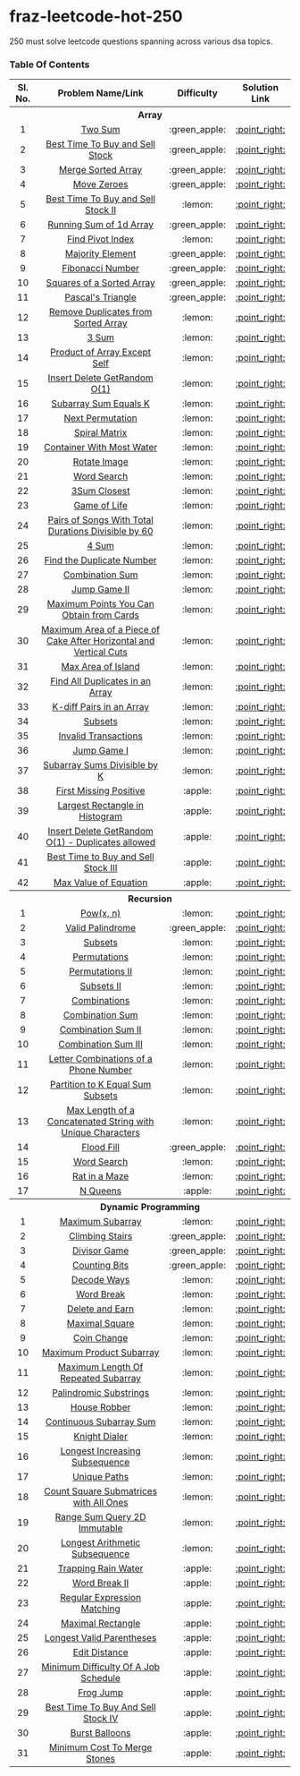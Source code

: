 # fraz-leetcode-hot-250
250 must solve leetcode questions spanning across various dsa topics.

### Table Of Contents
<table>
  <tr>
    <th>Sl. No.</th>
    <th>Problem Name/Link</th>
    <th>Difficulty</th>
    <th>Solution Link</th>
  </tr>
  <tr><th colspan="4">Array</th></tr>
  <tr align="center">
    <td>1</td>
    <td><a href="https://leetcode.com/problems/two-sum/">Two Sum</a></td>
    <td>:green_apple:</td>
    <td><a href="Array/two_sum.py">:point_right:</a></td>
  </tr>
  <tr align="center">
    <td>2</td>
    <td><a href="https://leetcode.com/problems/best-time-to-buy-and-sell-stock/">Best Time To Buy and Sell Stock</a></td>
    <td>:green_apple:</td>
    <td><a href="Array/bst_tmto_bysl_stk.py">:point_right:</a></td>
  </tr>
  <tr align="center">
    <td>3</td>
    <td><a href="https://leetcode.com/problems/merge-sorted-array">Merge Sorted Array</a></td>
    <td>:green_apple:</td>
    <td><a href="Array/merge_sorted_array.py">:point_right:</a></td>
  </tr>
  <tr align="center">
    <td>4</td>
    <td><a href="https://leetcode.com/problems/move-zeroes/">Move Zeroes</a></td>
    <td>:green_apple:</td>
    <td><a href="Array/move_zeroes.py">:point_right:</a></td>
  </tr>
  <tr align="center">
    <td>5</td>
    <td><a href="https://leetcode.com/problems/best-time-to-buy-and-sell-stock-ii/">Best Time To Buy and Sell Stock II</a></td>
    <td>:lemon:</td>
    <td><a href="Array/bst_tmto_bysl_stk2.py">:point_right:</a></td>
  </tr>
  <tr align="center">
    <td>6</td>
    <td><a href="https://leetcode.com/problems/running-sum-of-1d-array/">Running Sum of 1d Array</a></td>
    <td>:green_apple:</td>
    <td><a href="Array/running_sum_of_1d_arr.py">:point_right:</a></td>
  </tr>
  <tr align="center">
    <td>7</td>
    <td><a href="https://leetcode.com/problems/find-pivot-index/">Find Pivot Index</a></td>
    <td>:lemon:</td>
    <td><a href="Array/find_pvt_idx.py">:point_right:</a></td>
  </tr>
  <tr align="center">
    <td>8</td>
    <td><a href="https://leetcode.com/problems/majority-element/">Majority Element</a></td>
    <td>:green_apple:</td>
    <td><a href="Array/majority_element.py">:point_right:</a></td>
  </tr>
  <tr align="center">
    <td>9</td>
    <td><a href="https://leetcode.com/problems/fibonacci-number/">Fibonacci Number</a></td>
    <td>:green_apple:</td>
    <td><a href="Array/fib_number.py">:point_right:</a></td>
  </tr>
  <tr align="center">
    <td>10</td>
    <td><a href="https://leetcode.com/problems/squares-of-a-sorted-array/">Squares of a Sorted Array</a></td>
    <td>:green_apple:</td>
    <td><a href="Array/sqrs_of_sorted_array.py">:point_right:</a></td>
  </tr>
  <tr align="center">
    <td>11</td>
    <td><a href="https://leetcode.com/problems/pascals-triangle/">Pascal's Triangle</a></td>
    <td>:green_apple:</td>
    <td><a href="Array/pascal_triangle.py">:point_right:</a></td>
  </tr>
  <tr align="center">
    <td>12</td>
    <td><a href="https://leetcode.com/problems/remove-duplicates-from-sorted-array/">Remove Duplicates from Sorted Array</a></td>
    <td>:lemon:</td>
    <td><a href="Array/rem_dup_frm_srtd_arr.py">:point_right:</a></td>
  </tr>
  <tr align="center">
    <td>13</td>
    <td><a href="https://leetcode.com/problems/3sum/">3 Sum</a></td>
    <td>:lemon:</td>
    <td><a href="Array/three_sum.py">:point_right:</a></td>
  </tr>
  <tr align="center">
    <td>14</td>
    <td><a href="https://leetcode.com/problems/product-of-array-except-self/">Product of Array Except Self</a></td>
    <td>:lemon:</td>
    <td><a href="Array/prd_arr_excpt_self.py">:point_right:</a></td>
  </tr>
  <tr align="center">
    <td>15</td>
    <td><a href="https://leetcode.com/problems/insert-delete-getrandom-o1/">Insert Delete GetRandom O(1)</a></td>
    <td>:lemon:</td>
    <td><a href="Array/ins_del_getran_o1.py">:point_right:</a></td>
  </tr>
  <tr align="center">
    <td>16</td>
    <td><a href="https://leetcode.com/problems/subarray-sum-equals-k/">Subarray Sum Equals K</a></td>
    <td>:lemon:</td>
    <td><a href="Array/sub_arr_sum_eqk.py">:point_right:</a></td>
  </tr>
  <tr align="center">
    <td>17</td>
    <td><a href="https://leetcode.com/problems/next-permutation/">Next Permutation</a></td>
    <td>:lemon:</td>
    <td><a href="Array/next_permutation.py">:point_right:</a></td>
  </tr>
  <tr align="center">
    <td>18</td>
    <td><a href="https://leetcode.com/problems/spiral-matrix/">Spiral Matrix</a></td>
    <td>:lemon:</td>
    <td><a href="Array/spiral_matrix.py">:point_right:</a></td>
  </tr>
  <tr align="center">
    <td>19</td>
    <td><a href="https://leetcode.com/problems/container-with-most-water/">Container With Most Water</a></td>
    <td>:lemon:</td>
    <td><a href="Array/cont_with_mst_wtr.py">:point_right:</a></td>
  </tr>
  <tr align="center">
    <td>20</td>
    <td><a href="https://leetcode.com/problems/rotate-image/">Rotate Image</a></td>
    <td>:lemon:</td>
    <td><a href="Array/rotate_image.py">:point_right:</a></td>
  </tr>
  <tr align="center">
    <td>21</td>
    <td><a href="https://leetcode.com/problems/word-search/">Word Search</a></td>
    <td>:lemon:</td>
    <td><a href="Array/word_search.py">:point_right:</a></td>
  </tr>
  <tr align="center">
    <td>22</td>
    <td><a href="https://leetcode.com/problems/3sum-closest/">3Sum Closest</a></td>
    <td>:lemon:</td>
    <td><a href="Array/three_sum_closest.py">:point_right:</a></td>
  </tr>
  <tr align="center">
    <td>23</td>
    <td><a href="https://leetcode.com/problems/game-of-life/">Game of Life</a></td>
    <td>:lemon:</td>
    <td><a href="Array/game_of_life.py">:point_right:</a></td>
  </tr>
  <tr align="center">
    <td>24</td>
    <td><a href="https://leetcode.com/problems/pairs-of-songs-with-total-durations-divisible-by-60/">Pairs of Songs With Total Durations Divisible by 60</a></td>
    <td>:lemon:</td>
    <td><a href="Array/prs_of_sngs_wth_tot_durs_divby_sixty.py">:point_right:</a></td>
  </tr>
  <tr align="center">
    <td>25</td>
    <td><a href="https://leetcode.com/problems/4sum/">4 Sum</a></td>
    <td>:lemon:</td>
    <td><a href="Array/four_sum.py">:point_right:</a></td>
  </tr>
  <tr align="center">
    <td>26</td>
    <td><a href="https://leetcode.com/problems/find-the-duplicate-number/">Find the Duplicate Number</a></td>
    <td>:lemon:</td>
    <td><a href="Array/find_the_dup_num.py">:point_right:</a></td>
  </tr>
  <tr align="center">
    <td>27</td>
    <td><a href="https://leetcode.com/problems/combination-sum/">Combination Sum</a></td>
    <td>:lemon:</td>
    <td><a href="Array/combination_sum.py">:point_right:</a></td>
  </tr>
  <tr align="center">
    <td>28</td>
    <td><a href="https://leetcode.com/problems/jump-game-ii/">Jump Game II</a></td>
    <td>:lemon:</td>
    <td><a href="Array/jump_game2.py">:point_right:</a></td>
  </tr>
  <tr align="center">
    <td>29</td>
    <td><a href="https://leetcode.com/problems/maximum-points-you-can-obtain-from-cards/">Maximum Points You Can Obtain from Cards</a></td>
    <td>:lemon:</td>
    <td><a href="Array/max_pts_u_can_obt_frm_cards.py">:point_right:</a></td>
  </tr>
  <tr align="center">
    <td>30</td>
    <td><a href="https://leetcode.com/problems/maximum-area-of-a-piece-of-cake-after-horizontal-and-vertical-cuts/">Maximum Area of a Piece of Cake After Horizontal and Vertical Cuts</a></td>
    <td>:lemon:</td>
    <td><a href="Array/mxar_ofapcoc_aft_vnhcs.py">:point_right:</a></td>
  </tr>
  <tr align="center">
    <td>31</td>
    <td><a href="https://leetcode.com/problems/max-area-of-island/">Max Area of Island</a></td>
    <td>:lemon:</td>
    <td><a href="Array/max_area_of_island.py">:point_right:</a></td>
  </tr>
  <tr align="center">
    <td>32</td>
    <td><a href="https://leetcode.com/problems/find-all-duplicates-in-an-array/">Find All Duplicates in an Array</a></td>
    <td>:lemon:</td>
    <td><a href="Array/find_all_dups_in_arr.py">:point_right:</a></td>
  </tr>
  <tr align="center">
    <td>33</td>
    <td><a href="https://leetcode.com/problems/k-diff-pairs-in-an-array/">K-diff Pairs in an Array</a></td>
    <td>:lemon:</td>
    <td><a href="Array/k_diff_pairs_in_arr.py">:point_right:</a></td>
  </tr>
  <tr align="center">
    <td>34</td>
    <td><a href="https://leetcode.com/problems/subsets/">Subsets</a></td>
    <td>:lemon:</td>
    <td><a href="Array/subsets.py">:point_right:</a></td>
  </tr>
  <tr align="center">
    <td>35</td>
    <td><a href="https://leetcode.com/problems/invalid-transactions/">Invalid Transactions</a></td>
    <td>:lemon:</td>
    <td><a href="Array/invalid_transactions.py">:point_right:</a></td>
  </tr>
  <tr align="center">
    <td>36</td>
    <td><a href="https://leetcode.com/problems/jump-game/">Jump Game I</a></td>
    <td>:lemon:</td>
    <td><a href="Array/jump_game1.py">:point_right:</a></td>
  </tr>
  <tr align="center">
    <td>37</td>
    <td><a href="https://leetcode.com/problems/subarray-sums-divisible-by-k/">Subarray Sums Divisible by K</a></td>
    <td>:lemon:</td>
    <td><a href="Array/jump_game1.py">:point_right:</a></td>
  </tr>
  <tr align="center">
    <td>38</td>
    <td><a href="https://leetcode.com/problems/first-missing-positive/">First Missing Positive</a></td>
    <td>:apple:</td>
    <td><a href="Array/first_missing_positive.py">:point_right:</a></td>
  </tr>
  <tr align="center">
    <td>39</td>
    <td><a href="https://leetcode.com/problems/largest-rectangle-in-histogram/">Largest Rectangle in Histogram</a></td>
    <td>:apple:</td>
    <td><a href="Array/largest_rect_in_histo.py">:point_right:</a></td>
  </tr>
  <tr align="center">
    <td>40</td>
    <td><a href="https://leetcode.com/problems/insert-delete-getrandom-o1-duplicates-allowed/">Insert Delete GetRandom O(1) - Duplicates allowed</a></td>
    <td>:apple:</td>
    <td><a href="Array/ins_del_getran_o1_dups_alwd.py">:point_right:</a></td>
  </tr>
  <tr align="center">
    <td>41</td>
    <td><a href="https://leetcode.com/problems/best-time-to-buy-and-sell-stock-iii/">Best Time to Buy and Sell Stock III</a></td>
    <td>:apple:</td>
    <td><a href="Array/bst_tmto_bysl_stk3.py">:point_right:</a></td>
  </tr>
  <tr align="center">
    <td>42</td>
    <td><a href="https://leetcode.com/problems/max-value-of-equation/">Max Value of Equation</a></td>
    <td>:apple:</td>
    <td><a href="Array/max_val_of_eq.py">:point_right:</a></td>
  </tr>
  <tr><th colspan="4">Recursion</th></tr>
  <tr align="center">
    <td>1</td>
    <td><a href="https://leetcode.com/problems/powx-n/">Pow(x, n)</a></td>
    <td>:lemon:</td>
    <td><a href="Recursion/pow_x_n.py">:point_right:</a></td>
  </tr>
  <tr align="center">
    <td>2</td>
    <td><a href="https://leetcode.com/problems/valid-palindrome/">Valid Palindrome</a></td>
    <td>:green_apple:</td>
    <td><a href="Recursion/valid_palindrome.py">:point_right:</a></td>
  </tr>
  <tr align="center">
    <td>3</td>
    <td><a href="https://leetcode.com/problems/subsets/">Subsets</a></td>
    <td>:lemon:</td>
    <td><a href="Recursion/subsets.py">:point_right:</a></td>
  </tr>
  <tr align="center">
    <td>4</td>
    <td><a href="https://leetcode.com/problems/permutations/">Permutations</a></td>
    <td>:lemon:</td>
    <td><a href="Recursion/permutations.py">:point_right:</a></td>
  </tr>
  <tr align="center">
    <td>5</td>
    <td><a href="https://leetcode.com/problems/permutations-ii/">Permutations II</a></td>
    <td>:lemon:</td>
    <td><a href="Recursion/permutations2.py">:point_right:</a></td>
  </tr>
  <tr align="center">
    <td>6</td>
    <td><a href="https://leetcode.com/problems/subsets-ii/">Subsets II</a></td>
    <td>:lemon:</td>
    <td><a href="Recursion/subsets2.py">:point_right:</a></td>
  </tr>
  <tr align="center">
    <td>7</td>
    <td><a href="https://leetcode.com/problems/combinations/">Combinations</a></td>
    <td>:lemon:</td>
    <td><a href="Recursion/combinations.py">:point_right:</a></td>
  </tr>
  <tr align="center">
    <td>8</td>
    <td><a href="https://leetcode.com/problems/combination-sum/">Combination Sum</a></td>
    <td>:lemon:</td>
    <td><a href="Recursion/combination_sum.py">:point_right:</a></td>
  </tr>
  <tr align="center">
    <td>9</td>
    <td><a href="https://leetcode.com/problems/combination-sum-ii/">Combination Sum II</a></td>
    <td>:lemon:</td>
    <td><a href="Recursion/combination_sum2.py">:point_right:</a></td>
  </tr>
  <tr align="center">
    <td>10</td>
    <td><a href="https://leetcode.com/problems/combination-sum-iii/">Combination Sum III</a></td>
    <td>:lemon:</td>
    <td><a href="Recursion/combination_sum3.py">:point_right:</a></td>
  </tr>
  <tr align="center">
    <td>11</td>
    <td><a href="https://leetcode.com/problems/letter-combinations-of-a-phone-number/">Letter Combinations of a Phone Number</a></td>
    <td>:lemon:</td>
    <td><a href="Recursion/letter_combi_of_phno.py">:point_right:</a></td>
  </tr>
  <tr align="center">
    <td>12</td>
    <td><a href="https://leetcode.com/problems/partition-to-k-equal-sum-subsets/">Partition to K Equal Sum Subsets</a></td>
    <td>:lemon:</td>
    <td><a href="Recursion/partition_to_k_equal_sum_subsets.py">:point_right:</a></td>
  </tr>
  <tr align="center">
    <td>13</td>
    <td><a href="https://leetcode.com/problems/maximum-length-of-a-concatenated-string-with-unique-characters/">Max Length of a Concatenated
String with Unique Characters</a></td>
    <td>:lemon:</td>
    <td><a href="Recursion/mx_len_of_constr_wth_unqchrs.py">:point_right:</a></td>
  </tr>
  <tr align="center">
    <td>14</td>
    <td><a href="https://leetcode.com/problems/flood-fill/">Flood Fill</a></td>
    <td>:green_apple:</td>
    <td><a href="Recursion/flood_fill.py">:point_right:</a></td>
  </tr>
  <tr align="center">
    <td>15</td>
    <td><a href="https://leetcode.com/problems/word-search/">Word Search</a></td>
    <td>:lemon:</td>
    <td><a href="Recursion/word_search.py">:point_right:</a></td>
  </tr>
  <tr align="center">
    <td>16</td>
    <td><a href="https://practice.geeksforgeeks.org/problems/rat-in-a-maze-problem/1">Rat in a Maze</a></td>
    <td>:lemon:</td>
    <td><a href="Recursion/rat_in_a_maze.py">:point_right:</a></td>
  </tr>
  <tr align="center">
    <td>17</td>
    <td><a href="https://leetcode.com/problems/n-queens/">N Queens</a></td>
    <td>:apple:</td>
    <td><a href="Recursion/n_queens.py">:point_right:</a></td>
  </tr>
  <tr><th colspan="4">Dynamic Programming</th></tr>
  <tr align="center">
    <td>1</td>
    <td><a href="https://leetcode.com/problems/maximum-subarray/">Maximum Subarray</a></td>
    <td>:lemon:</td>
    <td><a href="Dynamic Programming/max_sum_subarr.py">:point_right:</a></td>
  </tr>
  <tr align="center">
    <td>2</td>
    <td><a href="https://leetcode.com/problems/climbing-stairs/">Climbing Stairs</a></td>
    <td>:green_apple:</td>
    <td><a href="Dynamic Programming/climbing_stairs.py">:point_right:</a></td>
  </tr>
  <tr align="center">
    <td>3</td>
    <td><a href="https://leetcode.com/problems/divisor-game/">Divisor Game</a></td>
    <td>:green_apple:</td>
    <td><a href="Dynamic Programming/divisor_game.py">:point_right:</a></td>
  </tr>
  <tr align="center">
    <td>4</td>
    <td><a href="https://leetcode.com/problems/counting-bits/">Counting Bits</a></td>
    <td>:green_apple:</td>
    <td><a href="Dynamic Programming/counting_bits.py">:point_right:</a></td>
  </tr>
  <tr align="center">
    <td>5</td>
    <td><a href="https://leetcode.com/problems/decode-ways/">Decode Ways</a></td>
    <td>:lemon:</td>
    <td><a href="Dynamic Programming/decode_ways.py">:point_right:</a></td>
  </tr>
  <tr align="center">
    <td>6</td>
    <td><a href="https://leetcode.com/problems/word-break/">Word Break</a></td>
    <td>:lemon:</td>
    <td><a href="Dynamic Programming/word_break.py">:point_right:</a></td>
  </tr>
  <tr align="center">
    <td>7</td>
    <td><a href="https://leetcode.com/problems/delete-and-earn/">Delete and Earn</a></td>
    <td>:lemon:</td>
    <td><a href="Dynamic Programming/del_n_earn.py">:point_right:</a></td>
  </tr>
  <tr align="center">
    <td>8</td>
    <td><a href="https://leetcode.com/problems/maximal-square/">Maximal Square</a></td>
    <td>:lemon:</td>
    <td><a href="Dynamic Programming/maximal_square.py">:point_right:</a></td>
  </tr>
  <tr align="center">
    <td>9</td>
    <td><a href="https://leetcode.com/problems/coin-change/">Coin Change</a></td>
    <td>:lemon:</td>
    <td><a href="Dynamic Programming/coin_change.py">:point_right:</a></td>
  </tr>
  <tr align="center">
    <td>10</td>
    <td><a href="https://leetcode.com/problems/maximum-product-subarray/">Maximum Product Subarray</a></td>
    <td>:lemon:</td>
    <td><a href="Dynamic Programming/max_prod_subarr.py">:point_right:</a></td>
  </tr>
  <tr align="center">
    <td>11</td>
    <td><a href="https://leetcode.com/problems/maximum-length-of-repeated-subarray/">Maximum Length Of Repeated Subarray</a></td>
    <td>:lemon:</td>
    <td><a href="Dynamic Programming/mxlen_of_rep_subarr.py">:point_right:</a></td>
  </tr>
  <tr align="center">
    <td>12</td>
    <td><a href="https://leetcode.com/problems/palindromic-substrings/">Palindromic Substrings</a></td>
    <td>:lemon:</td>
    <td><a href="Dynamic Programming/palindromic_substrings.py">:point_right:</a></td>
  </tr>
  <tr align="center">
    <td>13</td>
    <td><a href="https://leetcode.com/problems/house-robber/">House Robber</a></td>
    <td>:lemon:</td>
    <td><a href="Dynamic Programming/house_robber.py">:point_right:</a></td>
  </tr>
  <tr align="center">
    <td>14</td>
    <td><a href="https://leetcode.com/problems/continuous-subarray-sum/">Continuous Subarray Sum</a></td>
    <td>:lemon:</td>
    <td><a href="Dynamic Programming/continuous_subarr_sum.py">:point_right:</a></td>
  </tr>
  <tr align="center">
    <td>15</td>
    <td><a href="https://leetcode.com/problems/knight-dialer/">Knight Dialer</a></td>
    <td>:lemon:</td>
    <td><a href="Dynamic Programming/knight_dialer.py">:point_right:</a></td>
  </tr>
  <tr align="center">
    <td>16</td>
    <td><a href="https://leetcode.com/problems/longest-increasing-subsequence/">Longest Increasing Subsequence</a></td>
    <td>:lemon:</td>
    <td><a href="Dynamic Programming/longest_incr_subseq.py">:point_right:</a></td>
  </tr>
  <tr align="center">
    <td>17</td>
    <td><a href="https://leetcode.com/problems/unique-paths/">Unique Paths</a></td>
    <td>:lemon:</td>
    <td><a href="Dynamic Programming/unique_paths.py">:point_right:</a></td>
  </tr>
  <tr align="center">
    <td>18</td>
    <td><a href="https://leetcode.com/problems/count-square-submatrices-with-all-ones/">Count Square Submatrices with All Ones</a></td>
    <td>:lemon:</td>
    <td><a href="Dynamic Programming/cnt_sqsubmat_with1s.py">:point_right:</a></td>
  </tr>
  <tr align="center">
    <td>19</td>
    <td><a href="https://leetcode.com/problems/range-sum-query-2d-immutable/">Range Sum Query 2D Immutable</a></td>
    <td>:lemon:</td>
    <td><a href="Dynamic Programming/rng_sum_qry2d.py">:point_right:</a></td>
  </tr>
  <tr align="center">
    <td>20</td>
    <td><a href="https://leetcode.com/problems/longest-arithmetic-subsequence/">Longest Arithmetic Subsequence</a></td>
    <td>:lemon:</td>
    <td><a href="Dynamic Programming/lngst_arith_seq.py">:point_right:</a></td>
  </tr>
  <tr align="center">
    <td>21</td>
    <td><a href="https://leetcode.com/problems/trapping-rain-water/">Trapping Rain Water</a></td>
    <td>:apple:</td>
    <td><a href="Dynamic Programming/trapping_rain_water.py">:point_right:</a></td>
  </tr>
  <tr align="center">
    <td>22</td>
    <td><a href="https://leetcode.com/problems/word-break-ii/">Word Break II</a></td>
    <td>:apple:</td>
    <td><a href="Dynamic Programming/word_break2.py">:point_right:</a></td>
  </tr>
  <tr align="center">
    <td>23</td>
    <td><a href="https://leetcode.com/problems/regular-expression-matching/">Regular Expression Matching</a></td>
    <td>:apple:</td>
    <td><a href="Dynamic Programming/regex_matching.py">:point_right:</a></td>
  </tr>
  <tr align="center">
    <td>24</td>
    <td><a href="https://leetcode.com/problems/maximal-rectangle/">Maximal Rectangle</a></td>
    <td>:apple:</td>
    <td><a href="Dynamic Programming/maximal_rectangle.py">:point_right:</a></td>
  </tr>
  <tr align="center">
    <td>25</td>
    <td><a href="https://leetcode.com/problems/longest-valid-parentheses/">Longest Valid Parentheses</a></td>
    <td>:apple:</td>
    <td><a href="Dynamic Programming/longest_valid_parentheses.py">:point_right:</a></td>
  </tr>
  <tr align="center">
    <td>26</td>
    <td><a href="https://leetcode.com/problems/edit-distance/">Edit Distance</a></td>
    <td>:apple:</td>
    <td><a href="Dynamic Programming/edit_distance.py">:point_right:</a></td>
  </tr>
  <tr align="center">
    <td>27</td>
    <td><a href="https://leetcode.com/problems/minimum-difficulty-of-a-job-schedule/">Minimum Difficulty Of A Job Schedule</a></td>
    <td>:apple:</td>
    <td><a href="Dynamic Programming/min_difficulty_ofa_job_sch.py">:point_right:</a></td>
  </tr>
  <tr align="center">
    <td>28</td>
    <td><a href="https://leetcode.com/problems/frog-jump/">Frog Jump</a></td>
    <td>:apple:</td>
    <td><a href="Dynamic Programming/frog_jump.py">:point_right:</a></td>
  </tr>
  <tr align="center">
    <td>29</td>
    <td><a href="https://leetcode.com/problems/best-time-to-buy-and-sell-stock-iv/">Best Time To Buy And Sell Stock IV</a></td>
    <td>:apple:</td>
    <td><a href="Dynamic Programming/bst_tmto_buysell_stk4.py">:point_right:</a></td>
  </tr>
  <tr align="center">
    <td>30</td>
    <td><a href="https://leetcode.com/problems/burst-balloons/">Burst Balloons</a></td>
    <td>:apple:</td>
    <td><a href="Dynamic Programming/burst_balloons.py">:point_right:</a></td>
  </tr>
  <tr align="center">
    <td>31</td>
    <td><a href="https://leetcode.com/problems/minimum-cost-to-merge-stones/">Minimum Cost To Merge Stones</a></td>
    <td>:apple:</td>
    <td><a href="Dynamic Programming/min_cost_to_mrg_stn.py">:point_right:</a></td>
  </tr>
</table>
